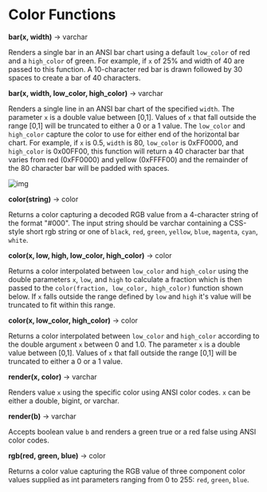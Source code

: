
Color Functions
===============

**bar(x, width)** -\> varchar

Renders a single bar in an ANSI bar chart using a default `low_color` of red and a `high_color` of green. For example, if `x` of 25% and width of 40 are passed to this function. A 10-character red bar is drawn followed by 30 spaces to create a bar of 40 characters.

**bar(x, width, low\_color, high\_color)** -\> varchar

Renders a single line in an ANSI bar chart of the specified `width`. The parameter `x` is a double value between \[0,1\]. Values of `x` that fall outside the range \[0,1\] will be truncated to either a 0 or a 1 value.
The `low_color` and `high_color` capture the color to use for either end of the horizontal bar chart. For example, if `x` is 0.5, `width` is 80, `low_color` is 0xFF0000, and `high_color` is 0x00FF00, this function will
return a 40 character bar that varies from red (0xFF0000) and yellow (0xFFFF00) and the remainder of the 80 character bar will be padded with spaces.

![img](../images/functions_color_bar.png)


**color(string)** -\> color

Returns a color capturing a decoded RGB value from a 4-character string of the format \"\#000\". The input string should be varchar containing a CSS-style short rgb string or one of `black`, `red`, `green`, `yellow`,
`blue`, `magenta`, `cyan`, `white`.

**color(x, low, high, low\_color, high\_color)** -\> color

Returns a color interpolated between `low_color` and `high_color` using the double parameters `x`, `low`, and `high` to calculate a fraction which is then passed to the `color(fraction, low_color, high_color)`
function shown below. If `x` falls outside the range defined by `low` and `high` it\'s value will be truncated to fit within this range.

**color(x, low\_color, high\_color)** -\> color

Returns a color interpolated between `low_color` and `high_color` according to the double argument `x` between 0 and 1.0. The parameter `x` is a double value between \[0,1\]. Values of `x` that fall outside the range \[0,1\] will be truncated to either a 0 or a 1 value.

**render(x, color)** -\> varchar

Renders value `x` using the specific color using ANSI color codes. `x` can be either a double, bigint, or varchar.

**render(b)** -\> varchar

Accepts boolean value `b` and renders a green true or a red false using ANSI color codes.

**rgb(red, green, blue)** -\> color

Returns a color value capturing the RGB value of three component color values supplied as int parameters ranging from 0 to 255: `red`, `green`, `blue`.

